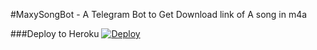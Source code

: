 #MaxySongBot - A Telegram Bot to Get Download link of A song in m4a


###Deploy to Heroku
[![Deploy](https://www.herokucdn.com/deploy/button.svg)](https://heroku.com/deploy)
